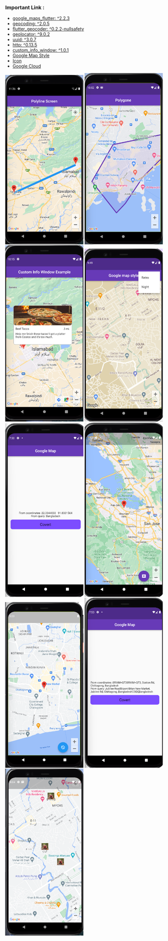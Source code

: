 ### Important Link :
- [google_maps_flutter: ^2.2.3](https://pub.dev/packages/google_maps_flutter)
- [geocoding: ^2.0.5](https://pub.dev/packages/geocoding)
- [flutter_geocoder: ^0.2.2-nullsafety](https://pub.dev/packages/flutter_geocoder)
- [geolocator: ^9.0.2](https://pub.dev/packages/geolocator)
- [uuid: ^3.0.7](https://pub.dev/packages/uuid)
- [http: ^0.13.5](https://pub.dev/packages/http)
- [custom_info_window: ^1.0.1](https://pub.dev/packages/custom_info_window/example)
- [Google Map Style](https://mapstyle.withgoogle.com/)
- [Icon](https://www.flaticon.com/search?word=car)
- [Google Cloud](https://console.cloud.google.com/apis/credentials?authuser=2&project=spheric-gecko-374305&supportedpurview=project&pli=1)

<div>
      <img style="width: 250px;" src="images/flutter_img/Adding Route Polylines to Google Maps.png" alt="">
      <img style="width: 250px;" src="images/flutter_img/Flutter Draw Polygon.png" alt="">
      <img style="width: 250px;" src="images/flutter_img/Flutter Google Map Marker Custom Info window.png" alt="">
      <img style="width: 250px;" src="images/flutter_img/Flutter Styling Google Map or Customise Google Map.png" alt="">
      <img style="width: 250px;" src="images/flutter_img/GeocoderConvertLatLangToAddress.png" alt="">
      <img style="width: 250px;" src="images/flutter_img/GetUserCurrentLocation.png" alt="">
      <img style="width: 250px;" src="images/flutter_img/HomeScreen.png" alt="">
      <img style="width: 250px;" src="images/flutter_img/convert coordinates(LatLong) to address.png" alt="">
      <img style="width: 250px;" src="images/flutter_img/show network image as marker.png" alt="">
</div>
